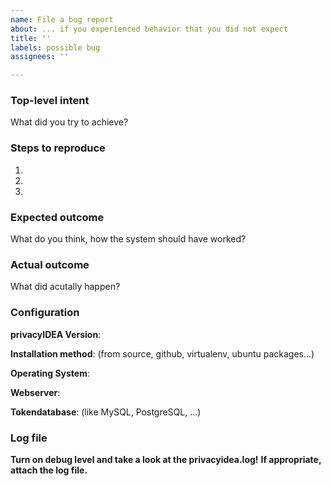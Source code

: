```yaml
---
name: File a bug report
about: ... if you experienced behavior that you did not expect
title: ''
labels: possible bug
assignees: ''

---
```


<!--
Thank you for filing a bug within privacyIDEA. The more information you provide, the easier it is to identify the problem!

Issues are not meant for asking questions! You're welcome to ask questions in our community forum: https://community.privacyidea.org

privacyIDEA is licensed under the AGPL and comes without warranty. If you require reliable, professional help, please consider getting either
- consultancy 
  (https://netknights.it/en/leistungen/one-time-services/)
- or the privacyIDEA Enterprise Edition 
  (https://netknights.it/en/leistungen/service-level-agreements/)
-->

### Top-level intent

What did you try to achieve?

### Steps to reproduce

1.
2.
3.

### Expected outcome

What do you think, how the system should have worked?

### Actual outcome

What did acutally happen?

### Configuration

**privacyIDEA Version**:

**Installation method**: (from source, github, virtualenv, ubuntu packages...)

**Operating System**:

**Webserver**:

**Tokendatabase**: (like MySQL, PostgreSQL, ...)

### Log file

**Turn on debug level and take a look at the privacyidea.log!**
**If appropriate, attach the log file.**
